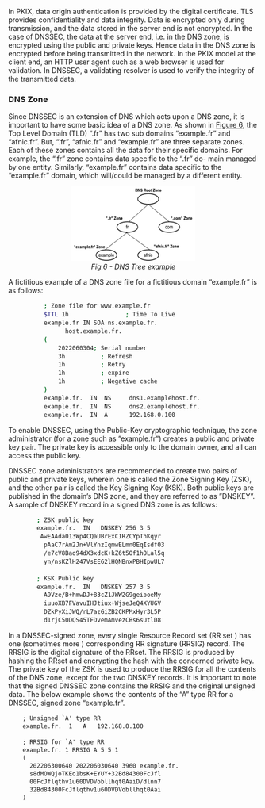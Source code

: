 In PKIX, data origin authentication is provided by the digital certificate. TLS provides confidentiality and data integrity. Data is encrypted only during transmission, and the data stored in the server end is not encrypted. In the case of DNSSEC, the data at the server end, i.e. in the DNS zone, is encrypted using the public and private keys. Hence data in the DNS zone is encrypted before being transmitted in the network. In the PKIX model at the client end, an HTTP user agent such as a web browser is used for validation. In DNSSEC, a validating resolver is used to verify the integrity of the transmitted data.

### DNS Zone

Since DNSSEC is an extension of DNS which acts upon a DNS zone, it is important to have some basic idea of a DNS zone. As shown in [Figure 6](/Figures/DNS-Hierarchy1.png), the Top Level Domain (TLD) “.fr” has two sub domains “example.fr” and “afnic.fr”. But, “.fr”, “afnic.fr” and “example.fr” are three separate zones. Each of these zones contains all the data for their specific domains. For example, the “.fr” zone contains data specific to the “.fr” do- main managed by one entity. Similarly, “example.fr” contains data specific to the “example.fr” domain, which will/could be managed by a different entity. 

<p align="center">
  <img width="250" height="150" src="https://github.com/AFNIC/Mutual-Authentication-via-DANE/blob/main/Figures/DNS-Hierarchy1.png">
  <br>
  <em> Fig.6 - DNS Tree example </em>
</p>

A fictitious example of a DNS zone file for a fictitious domain “example.fr” is as follows:

```sh
          ; Zone file for www.example.fr
          $TTL 1h                ; Time To Live
          example.fr IN SOA ns.example.fr. 
                host.example.fr.
          (
              2022060304; Serial number
              3h          ; Refresh
              1h          ; Retry
              1h          ; expire
              1h          ; Negative cache 
          )
          example.fr.  IN  NS     dns1.examplehost.fr.
          example.fr.  IN  NS     dns2.examplehost.fr.
          example.fr.  IN  A      192.168.0.100
```
To enable DNSSEC, using the Public-Key cryptographic technique, the zone administrator (for a zone such as ”example.fr”) creates a public and private key pair. The private key is accessible only to the domain owner, and all can access the public key. 

DNSSEC zone administrators are recommended to create two pairs of public and private keys, wherein one is called the Zone Signing Key (ZSK), and the other pair is called the Key Signing Key (KSK). Both public keys are published in the domain’s DNS zone, and they are referred to as ”DNSKEY”. A sample of DNSKEY record in a signed DNS zone is as follows:

```sh
        ; ZSK public key
        example.fr.  IN   DNSKEY 256 3 5                          
         AwEAAda013Wp4CQaUBrExCIRZCYpThKqyr   
          pAaC7rAm2Jn+VlYnzIqmwELmn0EqIsdf03
          /e7cV8Bao94dX3xdcK+kZ6t5Of1hOLal5q
          yn/nsKZlH247VsEE62lHQNBnxPBHIpwUL7                             
                                     
        ; KSK Public key
        example.fr.  IN   DNSKEY 257 3 5           
          A9Vze/B+hmwDJ+83cZ1JWW2G9geiboeMy
          iuuoXB7FVavuIHJtiux+WjseJeQ4XYUGV
          DZkPyXiJWQ/rL7azGiZB2CKPMxHyr3L5P      			
          d1rjC50DQS45TFDvemAmvezCBs6sUtlD8
```

In a DNSSEC-signed zone, every single Resource Record set (RR set )  has one (sometimes more ) corresponding RR signature (RRSIG) record. The RRSIG is the digital signature of the RRset. The RRSIG is produced by hashing the RRset and encrypting the hash with the concerned private key.
The private key of the ZSK is used to produce the RRSIG for all the contents of the DNS zone, except for the two DNSKEY records. It is important to note that the signed DNSSEC zone contains the RRSIG and the original unsigned data. The below example shows the contents of the “A” type RR for a DNSSEC, signed zone “example.fr”.

        ; Unsigned `A' type RR
        example.fr.  1   A   192.168.0.100

        ; RRSIG for `A' type RR
        example.fr. 1 RRSIG A 5 5 1  
        (
          202206300640 202206030640 3960 example.fr.   
          s8dMOWQjoTKEo1bsK+EYUY+32Bd84300FcJfl 
          00FcJflqthv1u60DVDVobllhqt0AaiD/dlnn7     
          32Bd84300FcJflqthv1u60DVDVobllhqt0Aai
        )
